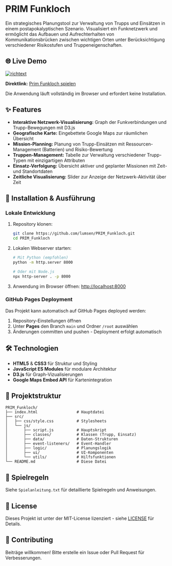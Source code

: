 # PRIM Funkloch

Ein strategisches Planungstool zur Verwaltung von Trupps und Einsätzen in einem postapokalyptischen Szenario. Visualisiert ein Funknetzwerk und ermöglicht das Aufbauen und Aufrechterhalten von Kommunikationsbrücken zwischen wichtigen Orten unter Berücksichtigung verschiedener Risikostufen und Truppeneigenschaften.

## 🌐 Live Demo

[![richtext](https://github.com/lumsen/PRIM_Funkloch/raw/main/resources/demo-link.png)](https://lumsen.github.io/PRIM_Funkloch/)

**Direktlink:** [Prim Funkloch spielen](https://lumsen.github.io/PRIM_Funkloch/)

Die Anwendung läuft vollständig im Browser und erfordert keine Installation.

## ✨ Features

- **Interaktive Netzwerk-Visualisierung:** Graph der Funkverbindungen und Trupp-Bewegungen mit D3.js
- **Geografische Karte:** Eingebettete Google Maps zur räumlichen Übersicht
- **Mission-Planning:** Planung von Trupp-Einsätzen mit Ressourcen-Management (Batterien) und Risiko-Bewertung
- **Truppen-Management:** Tabelle zur Verwaltung verschiedener Trupp-Typen mit einzigartigen Attributen
- **Einsatz-Verfolgung:** Übersicht aktiver und geplanter Missionen mit Zeit- und Standortdaten
- **Zeitliche Visualisierung:** Slider zur Anzeige der Netzwerk-Aktivität über Zeit

## 🚀 Installation & Ausführung

### Lokale Entwicklung

1. Repository klonen:
   ```bash
   git clone https://github.com/lumsen/PRIM_Funkloch.git
   cd PRIM_Funkloch
   ```

2. Lokalen Webserver starten:
   ```bash
   # Mit Python (empfohlen)
   python -m http.server 8000

   # Oder mit Node.js
   npx http-server . -p 8000
   ```

3. Anwendung im Browser öffnen: [http://localhost:8000](http://localhost:8000)

### GitHub Pages Deployment

Das Projekt kann automatisch auf GitHub Pages deployed werden:

1. Repository-Einstellungen öffnen
2. Unter **Pages** den Branch `main` und Ordner `/root` auswählen
3. Änderungen committen und pushen - Deployment erfolgt automatisch

## 🛠️ Technologien

- **HTML5** & **CSS3** für Struktur und Styling
- **JavaScript ES Modules** für modulare Architektur
- **D3.js** für Graph-Vizualisierungen
- **Google Maps Embed API** für Kartenintegration

## 📁 Projektstruktur

```
PRIM_Funkloch/
├── index.html                 # Hauptdatei
├── src/
│   ├── css/style.css          # Stylesheets
│   └── js/
│       ├── script.js          # Hauptskript
│       ├── classes/           # Klassen (Trupp, Einsatz)
│       ├── data/              # Daten-Strukturen
│       ├── event-listeners/   # Event-Handler
│       ├── logic/             # Planungslogik
│       ├── ui/                # UI-Komponenten
│       └── utils/             # Hilfsfunktionen
└── README.md                  # Diese Datei
```

## 📄 Spielregeln

Siehe `Spielanleitung.txt` für detaillierte Spielregeln und Anweisungen.

## 📄 License

Dieses Projekt ist unter der MIT-License lizenziert - siehe [LICENSE](LICENSE) für Details.

## 🤝 Contributing

Beiträge willkommen! Bitte erstelle ein Issue oder Pull Request für Verbesserungen.
